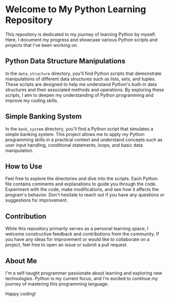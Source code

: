 # Welcome to My Python Learning Repository

This repository is dedicated to my journey of learning Python by myself. Here, I document my progress and showcase various Python scripts and projects that I've been working on.

## Python Data Structure Manipulations

In the `data_structure` directory, you'll find Python scripts that demonstrate manipulations of different data structures such as lists, sets, and tuples. These scripts are designed to help me understand Python's built-in data structures and their associated methods and operations. By exploring these scripts, I aim to deepen my understanding of Python programming and improve my coding skills.

## Simple Banking System

In the `bank_system` directory, you'll find a Python script that simulates a simple banking system. This project allows me to apply my Python programming skills in a practical context and understand concepts such as user input handling, conditional statements, loops, and basic data manipulation.

## How to Use

Feel free to explore the directories and dive into the scripts. Each Python file contains comments and explanations to guide you through the code. Experiment with the code, make modifications, and see how it affects the program's behavior. Don't hesitate to reach out if you have any questions or suggestions for improvement.

## Contribution

While this repository primarily serves as a personal learning space, I welcome constructive feedback and contributions from the community. If you have any ideas for improvement or would like to collaborate on a project, feel free to open an issue or submit a pull request.

## About Me

I'm a self-taught programmer passionate about learning and exploring new technologies. Python is my current focus, and I'm excited to continue my journey of mastering this programming language.

Happy coding!

